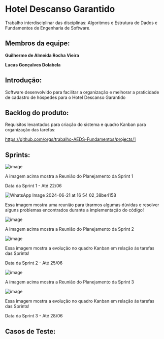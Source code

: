 # **Hotel Descanso Garantido**

Trabalho interdisciplinar das disciplinas: Algoritmos e Estrutura de Dados e Fundamentos de Engenharia de Software.

## Membros da equipe:
**Guilherme de Almeida Rocha Vieira**

**Lucas Gonçalves Dolabela**

## Introdução:

Software desenvolvido para facilitar a organização e melhorar a praticidade de cadastro de hóspedes para o Hotel Descanso Garantido

## Backlog do produto: 
Requisitos levantados para criação do sistema e quadro Kanban para organização das tarefas: 

https://github.com/orgs/trabalho-AEDS-Fundamentos/projects/1

## Sprints:

![image](https://github.com/trabalho-AEDS-Fundamentos/trabalhoInterdisciplinar/assets/104731949/8e0a3666-d861-423f-9677-9ac7283750fe)

A imagem acima mostra a Reunião do Planejamento da Sprint 1

Data da Sprint 1 - Até 22/06

![WhatsApp Image 2024-06-21 at 16 54 02_38be4158](https://github.com/trabalho-AEDS-Fundamentos/trabalhoInterdisciplinar/assets/104731949/56772271-6ed3-40ff-92b3-ddb51e6bfe56)

Essa imagem mostra uma reunião para tirarmos algumas dúvidas e resolver alguns problemas encontrados durante a implementação do código!

![image](https://github.com/trabalho-AEDS-Fundamentos/trabalhoInterdisciplinar/assets/104731949/f70d6934-3160-4a07-9127-07f06d30f2c3)


A imagem acima mostra a Reunião do Planejamento da Sprint 2

![image](https://github.com/trabalho-AEDS-Fundamentos/trabalhoInterdisciplinar/assets/104731949/17985e70-85a3-4ce4-87ac-7b10065d3575)

Essa imagem mostra a evolução no quadro Kanban em relação às tarefas das Sprints!


Data da Sprint 2 - Até 25/06

![image](https://github.com/trabalho-AEDS-Fundamentos/trabalhoInterdisciplinar/assets/104731949/607e37cc-6c57-4863-9be5-ac21d9efc394)

A imagem acima mostra a Reunião do Planejamento da Sprint 3

![image](https://github.com/trabalho-AEDS-Fundamentos/trabalhoInterdisciplinar/assets/104731949/e41f9a47-0b82-40fa-95d4-04e94b8b7b53)

Essa imagem mostra a evolução no quadro Kanban em relação às tarefas das Sprints!

Data da Sprint 3 - Até 28/06


## Casos de Teste:


